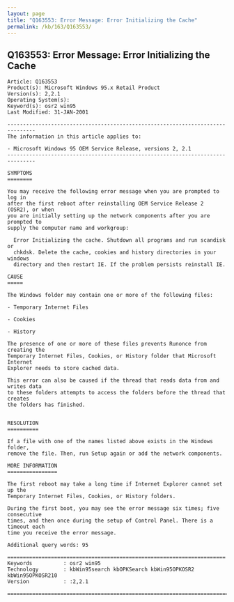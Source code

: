 ```yaml
---
layout: page
title: "Q163553: Error Message: Error Initializing the Cache"
permalink: /kb/163/Q163553/
---
```


## Q163553: Error Message: Error Initializing the Cache

	Article: Q163553
	Product(s): Microsoft Windows 95.x Retail Product
	Version(s): 2,2.1
	Operating System(s): 
	Keyword(s): osr2 win95
	Last Modified: 31-JAN-2001
	
	-------------------------------------------------------------------------------
	The information in this article applies to:
	
	- Microsoft Windows 95 OEM Service Release, versions 2, 2.1 
	-------------------------------------------------------------------------------
	
	SYMPTOMS
	========
	
	You may receive the following error message when you are prompted to log in
	after the first reboot after reinstalling OEM Service Release 2 (OSR2), or when
	you are initially setting up the network components after you are prompted to
	supply the computer name and workgroup:
	
	  Error Initializing the cache. Shutdown all programs and run scandisk or
	  chkdsk. Delete the cache, cookies and history directories in your windows
	  directory and then restart IE. If the problem persists reinstall IE.
	
	CAUSE
	=====
	
	The Windows folder may contain one or more of the following files:
	
	- Temporary Internet Files
	
	- Cookies
	
	- History
	
	The presence of one or more of these files prevents Runonce from creating the
	Temporary Internet Files, Cookies, or History folder that Microsoft Internet
	Explorer needs to store cached data.
	
	This error can also be caused if the thread that reads data from and writes data
	to these folders attempts to access the folders before the thread that creates
	the folders has finished.
	
	
	RESOLUTION
	==========
	
	If a file with one of the names listed above exists in the Windows folder,
	remove the file. Then, run Setup again or add the network components.
	
	MORE INFORMATION
	================
	
	The first reboot may take a long time if Internet Explorer cannot set up the
	Temporary Internet Files, Cookies, or History folders.
	
	During the first boot, you may see the error message six times; five consecutive
	times, and then once during the setup of Control Panel. There is a timeout each
	time you receive the error message.
	
	Additional query words: 95
	
	======================================================================
	Keywords          : osr2 win95 
	Technology        : kbWin95search kbOPKSearch kbWin95OPKOSR2 kbWin95OPKOSR210
	Version           : :2,2.1
	
	=============================================================================
	
